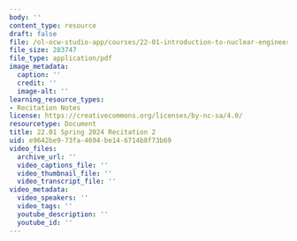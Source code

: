 ```yaml
---
body: ''
content_type: resource
draft: false
file: /ol-ocw-studio-app/courses/22-01-introduction-to-nuclear-engineering-and-ionizing-radiation-spring-2024/mit22_01_s24_rec2.pdf
file_size: 283747
file_type: application/pdf
image_metadata:
  caption: ''
  credit: ''
  image-alt: ''
learning_resource_types:
- Recitation Notes
license: https://creativecommons.org/licenses/by-nc-sa/4.0/
resourcetype: Document
title: 22.01 Spring 2024 Recitation 2
uid: e9642be9-73fa-4694-be14-6714b8f73b69
video_files:
  archive_url: ''
  video_captions_file: ''
  video_thumbnail_file: ''
  video_transcript_file: ''
video_metadata:
  video_speakers: ''
  video_tags: ''
  youtube_description: ''
  youtube_id: ''
---
```

